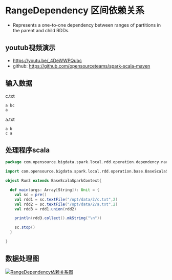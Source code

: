 # RangeDependency 区间依赖关系

-  Represents a one-to-one dependency between ranges of partitions in the parent and child RDDs.

## youtub视频演示
  - https://youtu.be/_4DeWWPQubc
  - github: https://github.com/opensourceteams/spark-scala-maven
  
## 输入数据
c.txt
```shell
a bc
a  
```
a.txt
```shell
a b
c a

```
## 处理程序scala
```scala
package com.opensource.bigdata.spark.local.rdd.operation.dependency.narrow.n_02_RangeDependency

import com.opensource.bigdata.spark.local.rdd.operation.base.BaseScalaSparkContext

object Run3 extends BaseScalaSparkContext{

  def main(args: Array[String]): Unit = {
    val sc = pre()
    val rdd1 = sc.textFile("/opt/data/2/c.txt",2)
    val rdd2 = sc.textFile("/opt/data/2/a.txt",2)
    val rdd3 = rdd1.union(rdd2)

    println(rdd3.collect().mkString("\n"))

    sc.stop()
  }

}

```

## 数据处理图
[![RangeDependency依赖关系图](https://github.com/opensourceteams/spark-scala-maven/blob/master/md/images/rdd.denpendency/RangeDependency-%E5%8C%BA%E9%97%B4%E4%BE%9D%E8%B5%96.png "RangeDependency依赖关系图")](https://github.com/opensourceteams/spark-scala-maven/blob/master/md/images/rdd.denpendency/RangeDependency-%E5%8C%BA%E9%97%B4%E4%BE%9D%E8%B5%96.png "RangeDependency依赖关系图")


